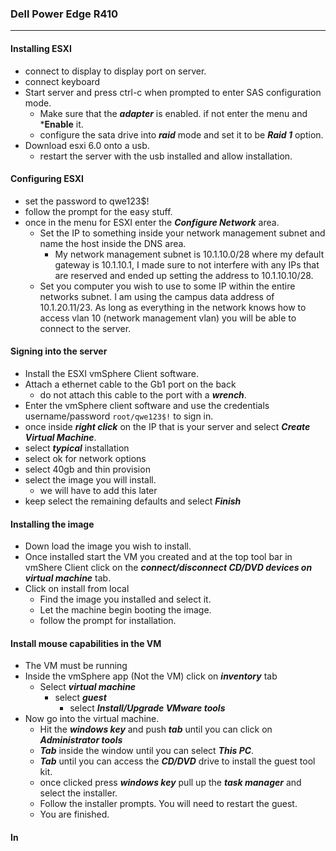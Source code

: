 ### Dell Power Edge R410
----
#### Installing ESXI
- connect to display to display port on server.
- connect keyboard
- Start server and press ctrl-c when prompted to enter SAS configuration mode. 
	- Make sure that the ***adapter*** is enabled. if not enter the menu and ***Enable** it.
	- configure the sata drive into ***raid*** mode and set it to be ***Raid 1*** option.
- Download esxi 6.0 onto a usb.
	- restart the server with the usb installed and allow installation.

#### Configuring ESXI
- set the password to qwe123$!
- follow the prompt for the easy stuff. 
- once in the menu for ESXI enter the ***Configure Network*** area.
	- Set the IP to something inside your network management subnet and name the host inside the DNS area. 
		- My network management subnet is 10.1.10.0/28 where my default gateway is 10.1.10.1, I made sure to not interfere with any IPs that are reserved and ended up setting the address to 10.1.10.10/28. 
	- Set you computer you wish to use to some IP within the entire networks subnet. I am using the campus data address of 10.1.20.11/23. As long as everything in the network knows how to access vlan 10 (network management vlan) you will be able to connect to the server.

#### Signing into the server
- Install the ESXI vmSphere Client software. 
- Attach a ethernet cable to the Gb1 port on the back
	- do not attach this cable to the port with a ***wrench***.
- Enter the vmSphere client software and use the credentials username/password `root/qwe123$!` to sign in.
- once inside ***right click*** on the IP that is your server and select ***Create Virtual Machine***. 
- select ***typical*** installation
- select ok for network options
- select 40gb and thin provision 
- select the image you will install.
	- we will have to add this later
- keep select the remaining defaults and select ***Finish***

#### Installing the image
- Down load the image you wish to install.
- Once installed start the VM you created and at the top tool bar in vmShere Client click on the ***connect/disconnect CD/DVD devices on virtual machine*** tab. 
- Click on install from local
	- Find the image you installed and select it. 
	- Let the machine begin booting the image.
	- follow the prompt for installation.

#### Install mouse capabilities in the VM
- The VM must be running
- Inside the vmSphere app (Not the VM) click on ***inventory*** tab
	- Select ***virtual machine***
		- select ***guest***
			- select ***Install/Upgrade VMware tools***
- Now go into the virtual machine. 
	- Hit the ***windows key*** and push ***tab*** until you can click on ***Administrator tools***
	- ***Tab*** inside the window until you can select ***This PC***.
	- ***Tab*** until you can access the ***CD/DVD*** drive to install the guest tool kit.
	- once clicked press ***windows key*** pull up the ***task manager*** and select the installer. 
	- Follow the installer prompts. You will need to restart the guest. 
	- You are finished.

#### In 
